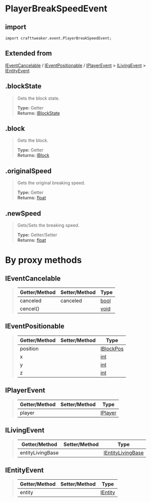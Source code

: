 # PlayerBreakSpeedEvent

## import
`import crafttweaker.event.PlayerBreakSpeedEvent;`

## Extended from
[IEventCancelable](CraftTweaker/Vanilla/Events/IEventCancelable.md) / [IEventPositionable](CraftTweaker/Vanilla/Events/IEventPositionable.md) / [IPlayerEvent](CraftTweaker/Vanilla/Events/IPlayerEvent.md) > [ILivingEvent](CraftTweaker/Vanilla/Events/ILivingEvent.md) > [IEntityEvent](CraftTweaker/Vanilla/Events/IEntityEvent.md)

## .blockState
> Gets the block state.
>
> **Type:** Getter  
> **Returns:** [IBlockState](/CraftTweaker/Vanilla/Blocks/IBlockState.md)

## .block
> Gets the block.
>
> **Type:** Getter  
> **Returns:** [IBlock](/CraftTweaker/Vanilla/Blocks/IBlock.md)

## .originalSpeed
> Gets the original breaking speed.
>
> **Type:** Getter  
> **Returns:** [float](/CraftTweaker/Vanilla/Base-Types/float.md)

## .newSpeed
> Gets/Sets the breaking speed.
>
> **Type:** Getter/Setter  
> **Returns:** [float](/CraftTweaker/Vanilla/Base-Types/float.md)

# By proxy methods

## IEventCancelable
> | Getter/Method   | Setter/Method     | Type                                              |
> |-----------------|-------------------|---------------------------------------------------|
> | canceled        | canceled          | [bool](/CraftTweaker/Vanilla/Base-Types/bool.md)  |
> | cencel()        |                   | [void](/CraftTweaker/Vanilla/Base-Types/void.md)  |

## IEventPositionable
> | Getter/Method   | Setter/Method     | Type                                                  |
> |-----------------|-------------------|-------------------------------------------------------|
> | position        |                   | [IBlockPos](/CraftTweaker/Vanilla/World/IBlockPos.md) |
> | x               |                   | [int](/CraftTweaker/Vanilla/Base-Types/int.md)        |
> | y               |                   | [int](/CraftTweaker/Vanilla/Base-Types/int.md)        |
> | z               |                   | [int](/CraftTweaker/Vanilla/Base-Types/int.md)        |

## IPlayerEvent
> | Getter/Method   | Setter/Method     | Type                                                             |
> |-----------------|-------------------|------------------------------------------------------------------|
> | player          |                   | [IPlayer](/CraftTweaker/Vanilla/Player/IPlayer.md)               |

## ILivingEvent
> | Getter/Method   | Setter/Method     | Type                                                                         |
> |-----------------|-------------------|------------------------------------------------------------------------------|
> | entityLivingBase|                   | [IEntityLivingBase](/CraftTweaker/Vanilla/Entities/IEntityLivingBase.md)     |

## IEntityEvent
> | Getter/Method   | Setter/Method     | Type                                                               |
> |-----------------|-------------------|--------------------------------------------------------------------|
> | entity          |                   | [IEntity](/CraftTweaker/Vanilla/Entities/IEntity.md)               |